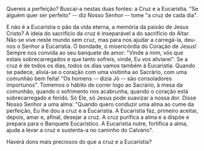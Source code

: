 Quereis a perfeição? Buscai-a nestas duas fontes: a Cruz e a Eucaristia. "Se alguém quer ser perfeito" -- diz Nosso Senhor -- tome "a cruz de cada dia".

E não é a Eucaristia o pão da vida eterna, a memória da paixão de Jesus Cristo? A ideia do sacrifício da cruz é inseparável a do sacrifício do Altar. Não se vive neste mundo sem cruz, mas para nos ajudar a carregá-la, deu-nos o Senhor a Eucaristia. Ó bondade, ó misericórdia do Coração de Jesus! Sempre nos convida ao seu banquete de amor: "Vinde a mim, vós que estais sobrecarregados e que tanto sofreis, vinde, Eu vos aliviarei". Se a cruz é de todos os dias, todos os dias vamos também à Eucaristia. Quando se padece, alivia-se o coração com uma visitinha ao Sacrário, com uma comunhão bem feita! "Os homens -- dizia Jó -- são consoladores importunos". Tomemos o hábito de correr logo ao Sacrário, à mesa da comunhão, quando o sofrimento nos acabrunha, quando o coração está sobrecarregado e ferido. Só Ele, só Jesus pode suavizar a nossa dor. Disse Nosso Senhor a uma alma: "Quando quero conduzir uma alma ao cume da perfeição, Eu lhe dou a cruz e a Eucaristia. A Eucaristia faz, primeiro aceitar, depois, amar e, afinal, desejar a cruz. A cruz purifica a alma e a dispõe e prepara para o Banquete Eucarístico. A Eucaristia nutre, fortifica a alma, ajuda a levar a cruz e sustenta-a no caminho do Calvário".

Haverá dons mais preciosos do que a cruz e a Eucaristia?